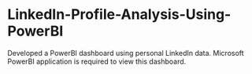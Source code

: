 # LinkedIn-Profile-Analysis-Using-PowerBI
Developed a PowerBI dashboard using personal LinkedIn data.
Microsoft PowerBI application is required to view this dashboard.
